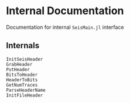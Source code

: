 # Internal Documentation

Documentation for internal `SeisMain.jl` interface


## Internals


```@docs
InitSeisHeader
GrabHeader
PutHeader
BitsToHeader
HeaderToBits
GetNumTraces
ParseHeaderName
InitFileHeader
```
